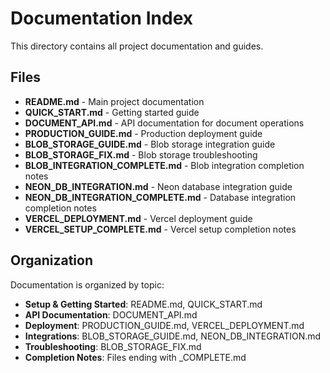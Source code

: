 # Documentation Index

This directory contains all project documentation and guides.

## Files

- **README.md** - Main project documentation
- **QUICK_START.md** - Getting started guide
- **DOCUMENT_API.md** - API documentation for document operations
- **PRODUCTION_GUIDE.md** - Production deployment guide
- **BLOB_STORAGE_GUIDE.md** - Blob storage integration guide
- **BLOB_STORAGE_FIX.md** - Blob storage troubleshooting
- **BLOB_INTEGRATION_COMPLETE.md** - Blob integration completion notes
- **NEON_DB_INTEGRATION.md** - Neon database integration guide
- **NEON_DB_INTEGRATION_COMPLETE.md** - Database integration completion notes
- **VERCEL_DEPLOYMENT.md** - Vercel deployment guide
- **VERCEL_SETUP_COMPLETE.md** - Vercel setup completion notes

## Organization

Documentation is organized by topic:

- **Setup & Getting Started**: README.md, QUICK_START.md
- **API Documentation**: DOCUMENT_API.md
- **Deployment**: PRODUCTION_GUIDE.md, VERCEL_DEPLOYMENT.md
- **Integrations**: BLOB_STORAGE_GUIDE.md, NEON_DB_INTEGRATION.md
- **Troubleshooting**: BLOB_STORAGE_FIX.md
- **Completion Notes**: Files ending with \_COMPLETE.md
